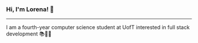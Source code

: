### Hi, I'm Lorena! 👋
- - -
I am a fourth-year computer science student at UofT interested in full stack development 📚👩‍💻 <br />
<!-- In the past I worked on the development of PythonTA. I previously interned at Dash Hudson as a full stack developer.          -->
<!-- - 📚 I’m currently learning about computer organization, systems programming, and DS + algos -->
<!-- - 👩‍💻 I’m currently working on my personal website -->
<!-- - 🔭 Full-Stack Developer Intern at Dash Hudson -->
<!-- - 📫 How to reach me: lorena.buciu@mail.utoronto.ca
- - -
Feel free to connect!

<a href="https://www.linkedin.com/in/lorena-buciu/"><img src="https://img.shields.io/badge/linkedin-%230077B5.svg?style=for-the-badge&logo=linkedin&logoColor=white" alt="linkedin"/></a> -->
<!--
![Lorena's GitHub stats](https://github-readme-stats.vercel.app/api?username=lorena-b&show_icons=true&theme=omni) 
-->
<!--
**lorena-b/lorena-b** is a ✨ _special_ ✨ repository because its `README.md` (this file) appears on your GitHub profile.

Here are some ideas to get you started:

- 🔭 I’m currently working on ...
- 🌱 I’m currently learning ...
- 👯 I’m looking to collaborate on ...
- 🤔 I’m looking for help with ...
- 💬 Ask me about ...
- 📫 How to reach me: ...
- 😄 Pronouns: ...
- ⚡ Fun fact: ...
-->
